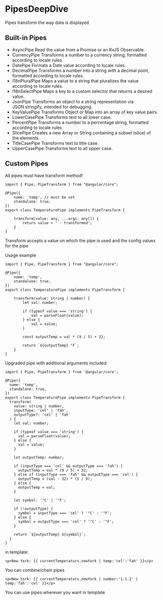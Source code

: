 # PipesDeepDive

Pipes transform the way data is displayed

## Built-in Pipes

- AsyncPipe	        Read the value from a Promise or an RxJS Observable.
- CurrencyPipe	    Transforms a number to a currency string, formatted according to locale rules.
- DatePipe	        Formats a Date value according to locale rules.
- DecimalPipe	    Transforms a number into a string with a decimal point, formatted according to locale rules.
- I18nPluralPipe	Maps a value to a string that pluralizes the value according to locale rules.
- I18nSelectPipe	Maps a key to a custom selector that returns a desired value.
- JsonPipe	        Transforms an object to a string representation via JSON.stringify, intended for debugging.
- KeyValuePipe	    Transforms Object or Map into an array of key value pairs.
- LowerCasePipe	    Transforms text to all lower case.
- PercentPipe	    Transforms a number to a percentage string, formatted according to locale rules.
- SlicePipe         Creates a new Array or String containing a subset (slice) of the elements.
- TitleCasePipe	    Transforms text to title case.
- UpperCasePipe	    Transforms text to all upper case.

## Custom Pipes

All pipes must have transform method!

```
import { Pipe, PipeTransform } from "@angular/core";

@Pipe({
    name: 'temp', // must be set
    standalone: true,
})
export class TemperaturePipe implements PipeTransform {
    
    transform(value: any, ...args: any[]) {
        return value + ' - transformed';
    }
}
```

Transform accepts a value on which the pipe is used and the config values for the pipe

Usage example

```
import { Pipe, PipeTransform } from "@angular/core";

@Pipe({
    name: 'temp',
    standalone: true,
})
export class TemperaturePipe implements PipeTransform {
    
    transform(value: string | number) {
        let val: number;

        if (typeof value === 'string') {
            val = parseFloat(value);
        } else {
            val = value;
        }

        const outputTemp = val * (9 / 5) + 32;

        return `${outputTemp} °F`;
    }
}
```

Upgraded pipe with additional arguments included

```
import { Pipe, PipeTransform } from '@angular/core';

@Pipe({
  name: 'temp',
  standalone: true,
})
export class TemperaturePipe implements PipeTransform {
  transform(
    value: string | number,
    inputType: 'cel' | 'fah',
    outputType?: 'cel' | 'fah'
  ) {
    let val: number;

    if (typeof value === 'string') {
      val = parseFloat(value);
    } else {
      val = value;
    }

    let outputTemp: number;

    if (inputType === 'cel' && outputType === 'fah') {
      outputTemp = val * (9 / 5) + 32;
    } else if (inputType === 'fah' && outputType === 'cel') {
      outputTemp = (val - 32) * (5 / 9);
    } else {
      outputTemp = val;
    }

    let symbol: '°C' | '°F';

    if (!outputType) {
      symbol = inputType === 'cel' ? '°C' : '°F';
    } else {
      symbol = outputType === 'cel' ? '°C' : '°F';
    }

    return `${outputTemp} ${symbol}`;
  }
}
```

in template:

`<p>New York: {{ currentTemperaturs.newYork | temp:'cel':'fah' }}</p>`

You can combine/chain pipes

`<p>New York: {{ currentTemperaturs.newYork | number:'1.1-2' | temp:'fah':'cel' }}</p>`

You can use pipes wherever you want in template